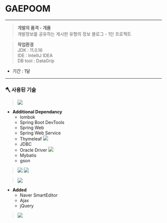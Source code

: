 # GAEPOOM
***
> **개발의 품격 - 개품**<br>
개발정보를 공유하는 게시판 유형의 정보 블로그 - 1인 프로젝트<br>

> **작업환경**<br>
JDK : 11.0.16<br>
IDE : IntelliJ IDEA<br>
DB tool : DataGrip
    
+ 기간 : 1달

***
### 🪓  사용된 기술
> <img src="https://img.shields.io/badge/SpringBoot-6DB33F?style=for-the-badge&logo=springboot&logoColor=white"> <br>
+  **Additional Dependancy**
   + lombok
   + Spring Boot DevTools
   + Spring Web
   + Spring Web Service
   + Thymeleaf  <img src="https://img.shields.io/badge/Thymeleaf-005F0F?style=for-the-badge&logo=thymeleaf&logoColor=white">
   + JDBC
   + Oracle Driver  <img src="https://img.shields.io/badge/Oracle-F80000?style=for-the-badge&logo=oracle&logoColor=white">
   + Mybatis
   + gson
> <img src="https://img.shields.io/badge/HTML5-E34F26?style=for-the-badge&logo=html5&logoColor=white"> <img src="https://img.shields.io/badge/CSS3-1572B6?style=for-the-badge&logo=css3&logoColor=white">

> <img src="https://img.shields.io/badge/JavaScript-F7DF1E?style=for-the-badge&logo=javascript&logoColor=white">
+  **Added**
   + Naver SmartEditor
   + Ajax
   + jQuery
> <img src="https://img.shields.io/badge/KakaoLogin-FFCD00?style=for-the-badge&logo=kakao&logoColor=white">
